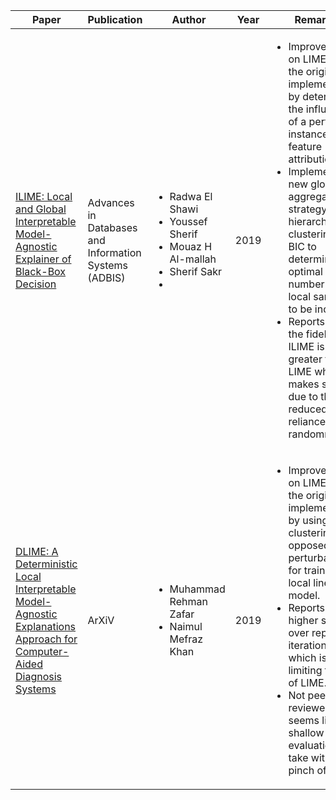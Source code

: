 | Paper | Publication | Author | Year       | Remarks |
|-------|------------|--------|------------|---------|
| [ILIME: Local and Global Interpretable Model-Agnostic Explainer of Black-Box Decision](https://www.researchgate.net/publication/335437121_ILIME_Local_and_Global_Interpretable_Model-Agnostic_Explainer_of_Black-Box_Decision) | Advances in Databases and Information Systems (ADBIS) | <ul><li>Radwa El Shawi</li><li>Youssef Sherif</li><li>Mouaz H Al-mallah</li><li>Sherif Sakr<li></ul>| 2019 | <ul><li> Improvement on LIME over the original implementation by determining the influence of a perturbed instance on the feature attribution.</li><li>Implements a new global aggregation strategy using hierarchical clustering and BIC to determine the optimal number of local samples to be included.</li><li>Reports that the fidelity of ILIME is far greater than LIME which makes sense due to the reduced reliance on randomness.</li></ul>|
| [DLIME: A Deterministic Local Interpretable Model-Agnostic Explanations Approach for Computer-Aided Diagnosis Systems](https://arxiv.org/abs/1906.10263) | ArXiV | <ul><li>Muhammad Rehman Zafar</li><li>Naimul Mefraz Khan</li></ul>| 2019 | <ul><li> Improvement on LIME over the original implementation by using clustering as opposed to perturbation for training a local linear model.</li><li>Reports a higher stability over repeat iterations, which is a limiting factor of LIME.</li><li>Not peer-reviewed and seems like a shallow evaluation, so take with a pinch of salt.</li></ul>|

